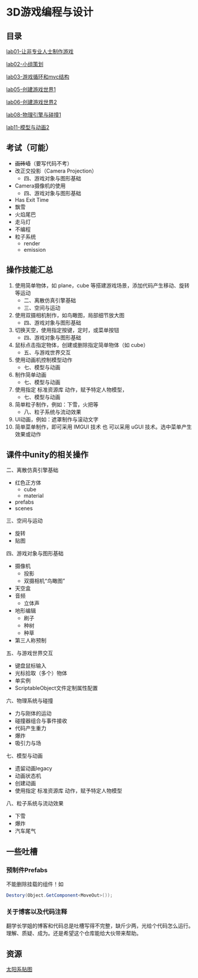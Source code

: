 # 3D游戏编程与设计

## 目录

[lab01-让非专业人士制作游戏](w01-introduction)

[lab02-小组策划](w02-nature-of-game)

[lab03-游戏循环和mvc结构](w03-discrete-simulation-basic)

[lab05-创建游戏世界1](w05-building-game-world/PriestsAndDevils)

[lab06-创建游戏世界2](w06-building-game-world/PriestsAndDevils-ActionSeparate)

[lab08-物理引擎与碰撞1](w08-physics-and-collisions/HitUFO)

[lab11-模型与动画2](w11-models-and-animations)

## 考试（可能）

- ~~画砖墙~~（要写代码不考）
- 改正交投影（Camera Projection）
  - 四、游戏对象与图形基础
- Camera摄像机的使用
  - 四、游戏对象与图形基础
- Has Exit Time
- 飘雪
- 火焰尾巴
- 走马灯
- 不编程
- 粒子系统
  - render
  - emission

## 操作技能汇总

1. 使用简单物体，如 plane，cube 等搭建游戏场景，添加代码产生移动、旋转等运动
   - 二、离散仿真引擎基础
   - 三、空间与运动
2. 使用双摄相机制作，如鸟瞰图，局部细节放大图
   - 四、游戏对象与图形基础
3. 切换天空，使用指定按键，定时，或菜单按钮
   - 四、游戏对象与图形基础
4. 鼠标点击指定物体，创建或删除指定简单物体（如 cube）
   - 五、与游戏世界交互
5. 使用动画机控制模型动作
   - 七、模型与动画
6. 制作简单动画
   - 七、模型与动画
7. 使用指定 标准资源库 动作，赋予特定人物模型，
   - 七、模型与动画
8. 简单粒子制作，例如：下雪，火把等
   - 八、粒子系统与流动效果
9. UI动画，例如：遮罩制作与滚动文字
10. 简单菜单制作，即可采用 IMGUI 技术 也 可以采用 uGUI 技术。选中菜单产生效果或动作

## 课件中unity的相关操作

二、离散仿真引擎基础

- 红色正方体
  - cube
  - material
- prefabs
- scenes

三、空间与运动

- 旋转
- 贴图

四、游戏对象与图形基础

- 摄像机
  - 投影
  - 双摄相机“鸟瞰图”
- 天空盒
- 音频
  - 立体声
- 地形编辑
  - 刷子
  - 种树
  - 种草
- 第三人称预制

五、与游戏世界交互

- 键盘鼠标输入
- 光标拾取（多个）物体
- 单实例
- ScriptableObject文件定制属性配置

六、物理系统与碰撞

- 力与刚体的运动
- 碰撞器组合与事件接收
- 代码产生重力
- 爆炸
- 吸引力与场

七、模型与动画

- 遗留动画legacy
- 动画状态机
- 创建动画
- 使用指定 标准资源库 动作，赋予特定人物模型

八、粒子系统与流动效果

- 下雪
- 爆炸
- 汽车尾气


## 一些吐槽

### 预制件Prefabs

不能删除挂载的组件！如

```csharp
Destory(Object.GetComponent<MoveOut>());
```

### 关于博客以及代码注释

翻学长学姐的博客和代码总是吐槽写得不完整，缺斤少两，光给个代码怎么运行。理解、质疑、成为。还是希望这个仓库能给大伙带来帮助。

## 资源

[太阳系贴图](https://www.solarsystemscope.com/textures/)
